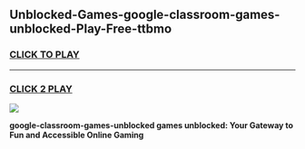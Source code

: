 
## Unblocked-Games-google-classroom-games-unblocked-Play-Free-ttbmo
<h3>
<a href="https://premium76.site?title=google-classroom-games-unblocked&ref=19M">CLICK TO PLAY</a></h3>
<hr>

<h3>
<a href="https://premium76.site?title=google-classroom-games-unblocked&ref=19M">CLICK 2 PLAY</a>
  
</h3>

<a href="https://premium76.site?title=google-classroom-games-unblocked&ref=19M"><img src="https://clearcache.store/games.png"></a>


**google-classroom-games-unblocked games unblocked: Your Gateway to Fun and Accessible Online Gaming**
